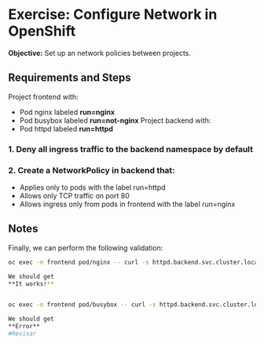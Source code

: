 # Exercise: Configure Network in OpenShift

**Objective:** Set up an network policies between projects.

## Requirements and Steps

Project frontend with:
- Pod nginx labeled **run=nginx**
- Pod busybox labeled **run=not-nginx**
Project backend with:
- Pod httpd labeled **run=httpd**

### 1. Deny all ingress traffic to the backend namespace by default

### 2. Create a NetworkPolicy in backend that:
  - Applies only to pods with the label run=httpd
  - Allows only TCP traffic on port 80
  - Allows ingress only from pods in frontend with the label run=nginx

## Notes

Finally, we can perform the following validation:

```bash 
oc exec -n frontend pod/nginx -- curl -s httpd.backend.svc.cluster.local

We should get 
**It works!**


oc exec -n frontend pod/busybox -- curl -s httpd.backend.svc.cluster.local

We should get
**Error**
#Revisar
```